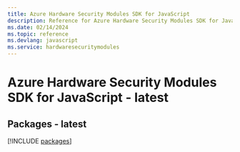 ```yaml
---
title: Azure Hardware Security Modules SDK for JavaScript
description: Reference for Azure Hardware Security Modules SDK for JavaScript
ms.date: 02/14/2024
ms.topic: reference
ms.devlang: javascript
ms.service: hardwaresecuritymodules
---
```

# Azure Hardware Security Modules SDK for JavaScript - latest
## Packages - latest
[!INCLUDE [packages](hardware-security-modules-index.md)]